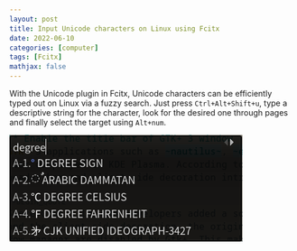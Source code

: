 ```yaml
---
layout: post
title: Input Unicode characters on Linux using Fcitx
date: 2022-06-10
categories: [computer]
tags: [Fcitx]
mathjax: false
---
```


With the Unicode plugin in Fcitx, Unicode characters can be efficiently typed out on Linux via a fuzzy search. Just press `Ctrl+Alt+Shift+u`, type a descriptive string for the character, look for the desired one through pages and finally select the target using `Alt+num`.

![img](/figures/2022-07-23_10-14-11-fcitx-input-unicode.png "Search Unicode characters in Fcitx")
